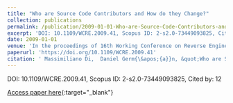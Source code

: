 ```yaml
---
title: "Who are Source Code Contributors and How do they Change?"
collection: publications
permalink: /publication/2009-01-01-Who-are-Source-Code-Contributors-and-How-do-they-Change
excerpt: 'DOI: 10.1109/WCRE.2009.41, Scopus ID: 2-s2.0-73449093825, Cited by: 12'
date: 2009-01-01
venue: 'In the proceedings of 16th Working Conference on Reverse Engineering, WCRE 2009, 13-16 October 2009, Lille, France'
paperurl: 'https://doi.org/10.1109/WCRE.2009.41'
citation: ' Massimiliano Di,  Daniel Germ{\&apos;{a}}n, &quot;Who are Source Code Contributors and How do they Change?.&quot; In the proceedings of 16th Working Conference on Reverse Engineering, WCRE 2009, 13-16 October 2009, Lille, France, 2009.'
---
```

DOI: 10.1109/WCRE.2009.41, Scopus ID: 2-s2.0-73449093825, Cited by: 12

[Access paper here](https://doi.org/10.1109/WCRE.2009.41){:target="_blank"}
